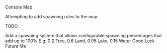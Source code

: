 Console Map

Attempting to add spawning rules to the map

TODO: 

Add a spawning system that allows configurable spawning percentages that add up to 100%
E.g: 0.2 Tree, 0.6 Land, 0.05 Lake, 0.15 Water
Good Luck Future Me

